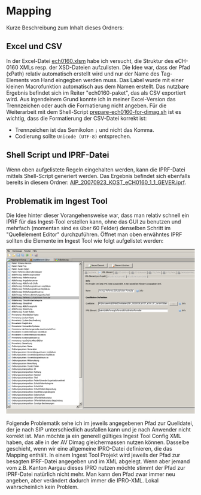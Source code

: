 # Mapping

Kurze Beschreibung zum Inhalt dieses Ordners:

## Excel und CSV

In der Excel-Datei [ech0160.xlsm](./ech0160.xlsm) habe ich versucht, die Struktur des eCH-0160 XMLs resp. der XSD-Dateien aufzulisten. Die Idee war, dass der Pfad (xPath) relativ automatisch erstellt wird und nur der Name des Tag-Elements von Hand eingegben werden muss. Das Label wurde mit einer kleinen Macrofunktion automatisch aus dem Namen erstellt. Das nutzbare Ergebnis befindet sich im Reiter "ech0160-paket", das als CSV exportiert wird. Aus irgendeinem Grund konnte ich in meiner Excel-Version das Trennzeichen oder auch die Formatierung nicht angeben. Für die Weiterarbeit mit dem Shell-Script [prepare-ech0160-for-dimag.sh](./prepare-ech0160-for-dimag.sh) ist es wichtig, dass die Formatierung der CSV-Datei korrekt ist:

* Trennzeichen ist das Semikolon `;` und nicht das Komma.
* Codierung sollte `Unicode (UTF-8)` entsprechen.

## Shell Script und IPRF-Datei

Wenn oben aufgelistete Regeln eingehalten werden, kann die IPRF-Datei mittels Shell-Script generiert werden. Das Ergebnis befindet sich ebenfalls bereits in diesem Ordner: [AIP_20070923_KOST_eCH0160_1_1_GEVER.iprf](./AIP_20070923_KOST_eCH0160_1_1_GEVER.iprf).

## Problematik im Ingest Tool

Die Idee hinter dieser Vorangehensweise war, dass man relativ schnell ein IPRF für das Ingest-Tool erstellen kann, ohne das GUI zu benutzen und mehrfach (momentan sind es über 60 Felder) denselben Schritt im "Quellelement Editor" durchzuführen. Öffnet man oben erwähntes IPRF sollten die Elemente im Ingest Tool wie folgt aufgelistet werden:

![Ingest Tool: Quellelement Editor](../docs/images/ingest-tool-quellelement-editor.png)

Folgende Problematik sehe ich im jeweils angegebenen Pfad zur Quelldatei, der je nach SIP unterschiedlich ausfallen kann und je nach Anwender nicht korrekt ist. Man möchte ja ein generell gültiges Ingest Tool Config XML haben, das alle in der AV Dimag gleichermassen nutzen können. Dasselbe geschieht, wenn wir eine allgemeine IPRO-Datei definieren, die das Mapping enthält. In einem Ingest Tool Projekt wird jeweils der Pfad zur besagten IPRF-Datei angegeben und im XML abgelegt. Wenn aber jemand vom z.B. Kanton Aargau dieses IPRO nutzen möchte stimmt der Pfad zur IPRF-Datei natürlich nicht mehr. Man kann den Pfad zwar immer neu angeben, aber verändert dadurch immer die IPRO-XML. Lokal wahrscheinlich kein Problem.

